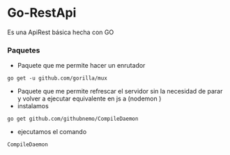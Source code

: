 # Go-RestApi
Es una ApiRest básica hecha con GO 

### Paquetes
- Paquete que me permite hacer un enrutador
```
go get -u github.com/gorilla/mux
```
- Paquete que me permite refrescar el servidor sin la necesidad de parar y volver a ejecutar equivalente en js a (nodemon )
- instalamos
```
go get github.com/githubnemo/CompileDaemon
```
- ejecutamos el comando
```
CompileDaemon
```

